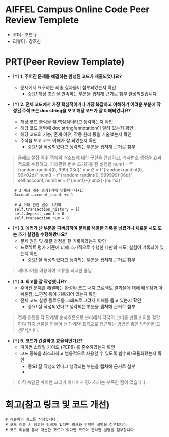 # AIFFEL Campus Online Code Peer Review Templete
- 코더 : 조연규
- 리뷰어 : 강호신


# PRT(Peer Review Template)
- [Y]  **1. 주어진 문제를 해결하는 완성된 코드가 제출되었나요?**
    - 문제에서 요구하는 최종 결과물이 첨부되었는지 확인
        - 중요! 해당 조건을 만족하는 부분을 캡쳐해 근거로 첨부
완성되었습니다.
    
- [Y]  **2. 전체 코드에서 가장 핵심적이거나 가장 복잡하고 이해하기 어려운 부분에 작성된 
주석 또는 doc string을 보고 해당 코드가 잘 이해되었나요?**
    - 해당 코드 블럭을 왜 핵심적이라고 생각하는지 확인
    - 해당 코드 블럭에 doc string/annotation이 달려 있는지 확인
    - 해당 코드의 기능, 존재 이유, 작동 원리 등을 기술했는지 확인
    - 주석을 보고 코드 이해가 잘 되었는지 확인
        - 중요! 잘 작성되었다고 생각되는 부분을 캡쳐해 근거로 첨부
     
> 클래스 설정 이후 객체와 매소드에 대한 구현을 완성하고,
  계좌번호 생성을 효과적으로 수행하고, 거래관련 변수 초기화를 잘 실행함
        num1 = f"{random.randint(0, 999):03d}"
        num2 = f"{random.randint(0, 99):02d}"
        num3 = f"{random.randint(0, 999999):06d}"
        self.account_number = f"{num1}-{num2}-{num3}"

        # 3 계좌 개수 증가(객체 만들때마다+1)
        Account.account_count += 1

        # 4 거래 관련 변수 초기화
        self.transaction_history = []
        self.deposit_count = 0
        self.transaction_num = 0

        
- [Y]  **3. 에러가 난 부분을 디버깅하여 문제를 해결한 기록을 남겼거나
새로운 시도 또는 추가 실험을 수행해봤나요?**
    - 문제 원인 및 해결 과정을 잘 기록하였는지 확인
    - 프로젝트 평가 기준에 더해 추가적으로 수행한 나만의 시도, 
    실험이 기록되어 있는지 확인
        - 중요! 잘 작성되었다고 생각되는 부분을 캡쳐해 근거로 첨부

> 제미나이를 이용하여 오류를 최대한 줄임

        
- [Y]  **4. 회고를 잘 작성했나요?**
    - 주어진 문제를 해결하는 완성된 코드 내지 프로젝트 결과물에 대해
    배운점과 아쉬운점, 느낀점 등이 기록되어 있는지 확인
    - 전체 코드 실행 플로우를 그래프로 그려서 이해를 돕고 있는지 확인
        - 중요! 잘 작성되었다고 생각되는 부분을 캡쳐해 근거로 첨부
> 전체 흐름를 각 단계별 순차흐름으로 분리해서 각각의 코더를 만들고 이를 결합하여 최종 산물을 만들어 냄
  단계별 흐름으로 접근하는 방법은 좋은 방법이라고 생각합니다.
        
- [Y]  **5. 코드가 간결하고 효율적인가요?**
    - 파이썬 스타일 가이드 (PEP8) 를 준수하였는지 확인
    - 코드 중복을 최소화하고 범용적으로 사용할 수 있도록 함수화/모듈화했는지 확인
        - 중요! 잘 작성되었다고 생각되는 부분을 캡쳐해 근거로 첨부
        - 
> 아직 숙달된 파이썬 코더가 아니어서 평가하기는 부족한 점이 많습니다.

# 회고(참고 링크 및 코드 개선)
```
# 리뷰어의 회고를 작성합니다.
# 코드 리뷰 시 참고한 링크가 있다면 링크와 간략한 설명을 첨부합니다.
# 코드 리뷰를 통해 개선한 코드가 있다면 코드와 간략한 설명을 첨부합니다.
```
